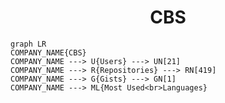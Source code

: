 <h1 align="center">CBS</h1>

```mermaid
graph LR
COMPANY_NAME{CBS}
COMPANY_NAME ---> U{Users} ---> UN[21]
COMPANY_NAME ---> R{Repositories} ---> RN[419]
COMPANY_NAME ---> G{Gists} ---> GN[1]
COMPANY_NAME ---> ML{Most Used<br>Languages}
```
